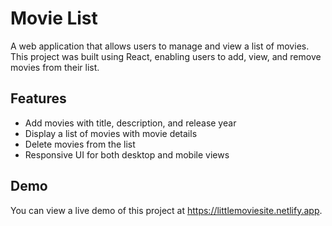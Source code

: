 # Movie List

A web application that allows users to manage and view a list of movies. This project was built using React, enabling users to add, view, and remove movies from their list.

## Features
- Add movies with title, description, and release year
- Display a list of movies with movie details
- Delete movies from the list
- Responsive UI for both desktop and mobile views

## Demo
You can view a live demo of this project at https://littlemoviesite.netlify.app.
